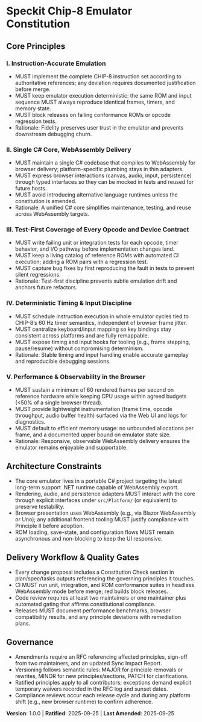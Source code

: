 <!-- Sync Impact Report
Version change: 0.0.0 → 1.0.0
Modified principles:
- none (initial ratification)
Added sections:
- Core Principles
- Architecture Constraints
- Delivery Workflow & Quality Gates
- Governance
Removed sections:
- none
Templates requiring updates:
- .specify/templates/plan-template.md ✅ updated
- .specify/templates/spec-template.md ✅ updated
- .specify/templates/tasks-template.md ✅ updated
Follow-up TODOs:
- none
-->

# Speckit Chip-8 Emulator Constitution

## Core Principles

### I. Instruction-Accurate Emulation
- MUST implement the complete CHIP-8 instruction set according to authoritative references; any deviation requires documented justification before merge.
- MUST keep emulator execution deterministic: the same ROM and input sequence MUST always reproduce identical frames, timers, and memory state.
- MUST block releases on failing conformance ROMs or opcode regression tests.
- Rationale: Fidelity preserves user trust in the emulator and prevents downstream debugging churn.

### II. Single C# Core, WebAssembly Delivery
- MUST maintain a single C# codebase that compiles to WebAssembly for browser delivery; platform-specific plumbing stays in thin adapters.
- MUST express browser interactions (canvas, audio, input, persistence) through typed interfaces so they can be mocked in tests and reused for future hosts.
- MUST avoid introducing alternative language runtimes unless the constitution is amended.
- Rationale: A unified C# core simplifies maintenance, testing, and reuse across WebAssembly targets.

### III. Test-First Coverage of Every Opcode and Device Contract
- MUST write failing unit or integration tests for each opcode, timer behavior, and I/O pathway before implementation changes land.
- MUST keep a living catalog of reference ROMs with automated CI execution; adding a ROM pairs with a regression test.
- MUST capture bug fixes by first reproducing the fault in tests to prevent silent regressions.
- Rationale: Test-first discipline prevents subtle emulation drift and anchors future refactors.

### IV. Deterministic Timing & Input Discipline
- MUST schedule instruction execution in whole emulator cycles tied to CHIP-8’s 60 Hz timer semantics, independent of browser frame jitter.
- MUST centralize keyboard/input mapping so key bindings stay consistent across platforms and are fully remappable.
- MUST expose timing and input hooks for tooling (e.g., frame stepping, pause/resume) without compromising determinism.
- Rationale: Stable timing and input handling enable accurate gameplay and reproducible debugging sessions.

### V. Performance & Observability in the Browser
- MUST sustain a minimum of 60 rendered frames per second on reference hardware while keeping CPU usage within agreed budgets (<50% of a single browser thread).
- MUST provide lightweight instrumentation (frame time, opcode throughput, audio buffer health) surfaced via the Web UI and logs for diagnostics.
- MUST default to efficient memory usage: no unbounded allocations per frame, and a documented upper bound on emulator state size.
- Rationale: Responsive, observable WebAssembly delivery ensures the emulator remains enjoyable and supportable.

## Architecture Constraints

- The core emulator lives in a portable C# project targeting the latest long-term support .NET runtime capable of WebAssembly export.
- Rendering, audio, and persistence adapters MUST interact with the core through explicit interfaces under `src/Platform/` (or equivalent) to preserve testability.
- Browser presentation uses WebAssembly (e.g., via Blazor WebAssembly or Uno); any additional frontend tooling MUST justify compliance with Principle II before adoption.
- ROM loading, save-state, and configuration flows MUST remain asynchronous and non-blocking to keep the UI responsive.

## Delivery Workflow & Quality Gates

- Every change proposal includes a Constitution Check section in plan/spec/tasks outputs referencing the governing principles it touches.
- CI MUST run unit, integration, and ROM conformance suites in headless WebAssembly mode before merge; red builds block releases.
- Code review requires at least two maintainers or one maintainer plus automated gating that affirms constitutional compliance.
- Releases MUST document performance benchmarks, browser compatibility results, and any principle deviations with remediation plans.

## Governance

- Amendments require an RFC referencing affected principles, sign-off from two maintainers, and an updated Sync Impact Report.
- Versioning follows semantic rules: MAJOR for principle removals or rewrites, MINOR for new principles/sections, PATCH for clarifications.
- Ratified principles apply to all contributors; exceptions demand explicit temporary waivers recorded in the RFC log and sunset dates.
- Compliance reviews occur each release cycle and during any platform shift (e.g., new browser runtime) to confirm adherence.

**Version**: 1.0.0 | **Ratified**: 2025-09-25 | **Last Amended**: 2025-09-25
